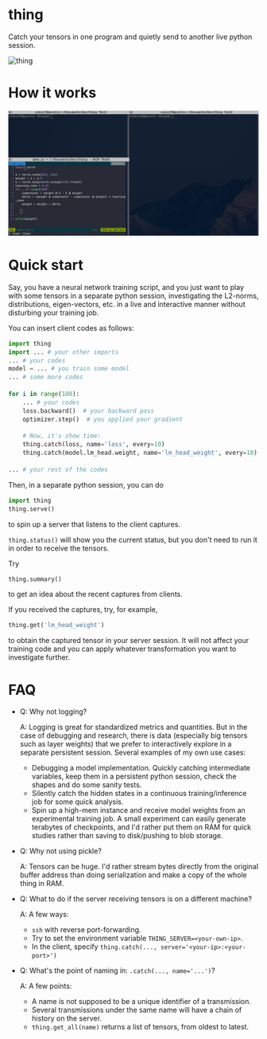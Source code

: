 # thing
Catch your tensors in one program and quietly send to another live python session.

![thing](https://upload.wikimedia.org/wikipedia/en/thumb/d/d0/Thing_%28The_Addams_Family%29.gif/375px-Thing_%28The_Addams_Family%29.gif)

# How it works
![thing_demo](assets/demo.gif)

# Quick start
Say, you have a neural network training script, and you just want to play with some tensors in a separate
python session, investigating the L2-norms, distributions, eigen-vectors, etc. in a live and interactive manner without
disturbing your training job.

You can insert client codes as follows:
```python
import thing
import ... # your other imports
... # your codes
model = ... # you train some model
... # some more codes

for i in range(100):
    ... # your codes
    loss.backward()  # your backward pass
    optimizer.step()  # you applied your gradient
    
    # Now, it's show time:
    thing.catch(loss, name='loss', every=10)
    thing.catch(model.lm_head.weight, name='lm_head_weight', every=10)

... # your rest of the codes
```

Then, in a separate python session, you can do
```python
import thing
thing.serve()
```
to spin up a server that listens to the client captures.

`thing.status()` will show you the current status, but you don't need to run it in order to receive the tensors.

Try
```python
thing.summary()
```
to get an idea about the recent captures from clients.

If you received the captures, try, for example,
```python
thing.get('lm_head_weight')
```
to obtain the captured tensor in your server session. It will not affect your training code and you can apply
whatever transformation you want to investigate further.


# FAQ
- Q: Why not logging?

  A: Logging is great for standardized metrics and quantities. But in the case of debugging and research, there is 
  data (especially big tensors such as layer weights) that we prefer to interactively explore in a separate persistent
  session.
  Several examples of my own use cases:

  - Debugging a model implementation. Quickly catching intermediate variables, keep them in a persistent python
    session, check the shapes and do some sanity tests.
  - Silently catch the hidden states in a continuous training/inference job for some quick analysis.
  - Spin up a high-mem instance and receive model weights from an experimental training job. A small experiment can
    easily generate terabytes of checkpoints, and I'd rather put them on RAM for quick studies rather than saving
    to disk/pushing to blob storage.
  
- Q: Why not using pickle?

  A: Tensors can be huge. I'd rather stream bytes directly from the original buffer address than doing serialization
  and make a copy of the whole thing in RAM.

- Q: What to do if the server receiving tensors is on a different machine?
  
  A: A few ways:

  - `ssh` with reverse port-forwarding.
  - Try to set the environment variable `THING_SERVER=<your-own-ip>`.
  - In the client, specify `thing.catch(..., server='<your-ip>:<your-port>')`

- Q: What's the point of naming in: `.catch(..., name='...')`?

  A: A few points:
  - A name is not supposed to be a unique identifier of a transmission.
  - Several transmissions under the same name will have a chain of history on the server.
  - `thing.get_all(name)` returns a list of tensors, from oldest to latest.
